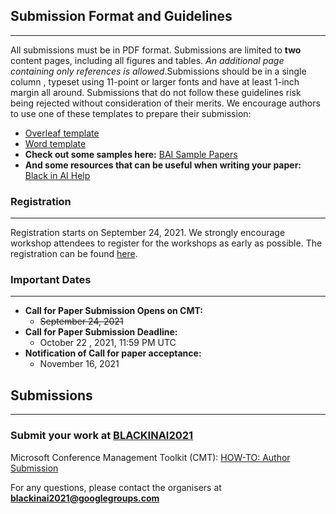 ## Submission Format and Guidelines
---

All submissions must be in PDF format. Submissions are limited to **two** content pages, including all figures and tables. _An additional page containing only references is allowed_.​ Submissions should be in a​ single column ​, typeset using ​11-point or larger fonts and have at least ​1-inch margin all around. Submissions that do not follow these guidelines risk being rejected without consideration of their merits. We encourage authors to use one of these templates to prepare their submission:

- [Overleaf template](https://www.overleaf.com/latex/templates/neurips-2020/mnshsmqkjsqz)
- [Word template](https://drive.google.com/file/d/1NR0ac0u0BiE4xqnZpkShPF4zLSa3ASqw/view)
- **Check out some samples here:** [BAI Sample Papers](https://github.com/blackinai/bai-sample-papers)
- **And some resources that can be useful when writing your paper:** [Black in AI Help](https://rabeshi.github.io/blackhelp/overview.html)


### Registration
--- 
Registration starts on September 24, 2021. We strongly encourage workshop attendees to register for the workshops as early as possible. The registration can be found [here](https://nips.cc/accounts/login/?next=/Profile).


### Important Dates
----
- **Call for Paper Submission Opens on CMT:**
    - ~~September 24, 2021~~
- **Call for Paper Submission Deadline:**
    - October 22 , 2021, 11:59 PM UTC
- **Notification of Call for paper acceptance:**
    - November 16, 2021

## Submissions
--- 
### Submit your work at [BLACKINAI2021](https://cmt3.research.microsoft.com/BAI2021)

Microsoft Conference Management Toolkit (CMT): [HOW-TO: Author Submission](https://cmt3.research.microsoft.com/docs/help/author/author-submission-form.html#use-known-conference-url)

For any questions, please contact the organisers at **blackinai2021@googlegroups.com**

